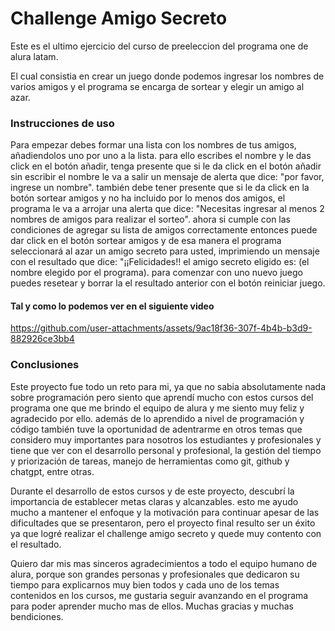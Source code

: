 <h1>Challenge Amigo Secreto</h1>

<p>Este es el ultimo ejercicio del curso de preeleccion del programa one de alura latam.</p>

<p>El cual consistia en crear un juego donde podemos ingresar los nombres de varios amigos y el programa se encarga de sortear y elegir un amigo al azar.</p>

<h3>Instrucciones de uso</h3>

<p>Para empezar debes formar una lista con los nombres de tus amigos, añadiendolos uno por uno a la lista.
  para ello escribes el nombre y le das click en el botón añadir, tenga presente que si le da click en el botón añadir sin escribir el nombre le va a salir un mensaje
  de alerta que dice: "por favor, ingrese un nombre".
también debe tener presente que si le da click en la botón sortear amigos y no ha incluido por lo menos dos amigos, el programa le va a arrojar una alerta que dice:
"Necesitas ingresar al menos 2 nombres de amigos para realizar el sorteo". ahora si cumple con las condiciones de agregar su lista de amigos correctamente entonces puede dar 
click en el botón sortear amigos y de esa manera el programa seleccionará al azar un amigo secreto para usted, imprimiendo un mensaje con el resultado que dice:
"¡¡Felicidades!! el amigo secreto eligido es: (el nombre elegido por el programa). para comenzar con uno nuevo juego puedes resetear y borrar la el resultado anterior con el botón reiniciar juego.
</p>

<h4>Tal y como lo podemos ver en el siguiente video</h4>

https://github.com/user-attachments/assets/9ac18f36-307f-4b4b-b3d9-882926ce3bb4

<h3>Conclusiones</h3>

<p>Este proyecto fue todo un reto para mi, ya que no sabia absolutamente nada sobre programación pero siento que aprendí mucho con estos cursos del programa one que me brindo el
  equipo de alura y me siento muy feliz y agradecido por ello. además de lo aprendido a nivel de programación y código también tuve la oportunidad de adentrarme en otros temas
  que considero muy importantes para nosotros los estudiantes y profesionales y tiene que ver con el desarrollo personal y profesional, la gestión del tiempo y priorización
  de tareas, manejo de herramientas como git, github y chatgpt, entre otras.</p>

<p>Durante el desarrollo de estos cursos y de este proyecto, descubrí la importancia de establecer metas claras y alcanzables. esto me ayudo mucho a mantener el enfoque y la motivación
  para continuar apesar de las dificultades que se presentaron, pero el proyecto final resulto ser un éxito ya que logré realizar el challenge amigo secreto y quede muy contento con
  el resultado.</p>

<p>Quiero dar mis mas sinceros agradecimientos a todo el equipo humano de alura, porque son grandes personas y profesionales que dedicaron su tiempo para explicarnos muy bien todos
  y cada uno de los temas contenidos en los cursos, me gustaria seguir avanzando en el programa para poder aprender mucho mas de ellos. Muchas gracias y muchas bendiciones.</p>
